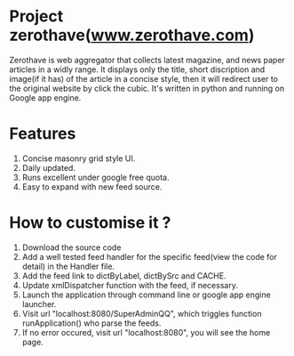Project zerothave(www.zerothave.com)
=========

Zerothave is web aggregator that collects latest magazine, and news paper articles in a  widly range. It displays only the title, short discription and image(if it has) of the article in a concise style, then it will redirect
user to the original website by click the cubic. It's written in python and running on Google app engine.


Features
=======
1. Concise masonry grid style UI.
2. Daily updated.
3. Runs excellent under google free quota.
4. Easy to expand with new feed source.


How to customise it ?
======

1. Download the source code 
2. Add a well tested feed handler for the specific feed(view the code for detail) in the Handler file.
3. Add the feed link to dictByLabel, dictBySrc and CACHE.
4. Update xmlDispatcher function with the feed, if necessary.
5. Launch the application through command line or google app engine launcher.
6. Visit url "localhost:8080/SuperAdminQQ", which triggles function runApplication() who parse the feeds.
7. If no error occured, visit url "localhost:8080", you will see the home page.



